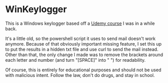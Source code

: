 # WinKeylogger
This is a Windows keylogger based off a [Udemy course](https://www.udemy.com/course/how-to-create-an-advanced-keylogger-from-scratch-for-windows/) I was in a while back. 

It's a little old, so the powershell script it uses to send mail doesn't work anymore. Because of that obviously important missing feature, I set this up to put the results in a hidden txt file and use curl to send the mail instead.
Other than that, the only change I made was to remove the brackets around each letter and number (and turn "[SPACE]" into " ") for readability.


Of course, this is entirely for educational purposes and should not be used with malicious intent.  Follow the law, don't do drugs, and stay in school.
